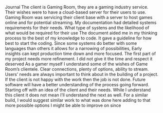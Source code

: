 Journal
The client is Gaming Room, they are a gaming industry service. Their wishes were to have a cloud-based server for their users to use. Gaming Room was servicing their client base with a server to host games online and for potential streaming. 
My documentation had detailed systems requirements for their needs. What type of systens and the likelihood of what would be required for their use 
The document aided me in my thinking process to the best of my knowledge to code. It gave a guideline for how best to start the coding. Since some systems do better with some languages than others it allows for a narrowing of possibilities, Early insights can kept production time down and more focused.
The first part of my project needs more refinement. I did not give it the time and respect it deserved
As a gamer myself I understand some of the wishes of Game Room’s clientele. Clear connections, plenty of options, ability to stream. Users’ needs are always important to think about in the building of a project. If the client is not happy with the work then the job is not done. 
Future software will have a better understanding of the process going forward. Starting off with an idea of the client and their needs. While I understand this client it does not mean I’ll understand the next as well. For a similar build, I would suggest similar work to what was done here adding to that more possible options I might be able to improve on since
